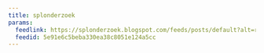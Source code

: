 ```yaml
---
title: splonderzoek
params:
  feedlink: https://splonderzoek.blogspot.com/feeds/posts/default?alt=rss
  feedid: 5e91e6c5beba330ea38c8051e124a5cc
---
```

